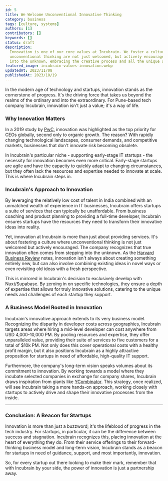 ```yaml
---
id: 5
title: We Welcome Unconventional Innovative Thinking
category: business
tags: [culture, systems]
authors: [1]
contributors: []
keywords: []
status: draft
description:
  Innovation is one of our core values at Incubrain. We foster a culture where new ideas and
  unconventional thinking are not just welcomed, but actively encouraged. We're not afraid to step
  into the unknown, embracing the creative process and all the unique solutions it brings.
featured_image: incubrain-values-innovation.webp
updatedAt: 2023/11/08
publishedAt: 2023/10/19
---
```


In the modern age of technology and startups, innovation stands as the cornerstone of progress. It's
the driving force that takes us beyond the realms of the ordinary and into the extraordinary. For
Pune-based tech company Incubrain, innovation isn't just a value; it's a way of life.

### **Why Innovation Matters**

In a 2019 study by [PwC](https://www.pwc.com/gx/en/ceo-agenda/ceosurvey/2019.html), innovation was
highlighted as the top priority for CEOs globally, second only to organic growth. The reason? With
rapidly changing technological landscapes, consumer demands, and competitive markets, businesses
that don't innovate risk becoming obsolete.

In Incubrain's particular niche - supporting early-stage IT startups - the necessity for innovation
becomes even more critical. Early-stage startups are agile and have the capacity to quickly adapt to
changing circumstances, but they often lack the resources and expertise needed to innovate at scale.
This is where Incubrain steps in.

### **Incubrain's Approach to Innovation**

By leveraging the relatively low cost of talent in India combined with an unmatched wealth of
experience in IT businesses, Incubrain offers startups a suite of services that can typically be
unaffordable. From business coaching and product planning to providing a full-time developer,
Incubrain ensures startups have the resources they need to transform their innovative ideas into
reality.

Yet, innovation at Incubrain is more than just about providing services. It's about fostering a
culture where unconventional thinking is not just welcomed but actively encouraged. The company
recognizes that true innovation often comes from stepping into the unknown. As the
[Harvard Business Review](https://hbr.org/2019/06/the-4-types-of-innovation-and-the-problems-they-solve)
notes, innovation isn't always about creating something entirely new, but can also involve combining
existing ideas in novel ways or even revisiting old ideas with a fresh perspective.

This is mirrored in Incubrain's decision to exclusively develop with Nuxt/Supabase. By zeroing in on
specific technologies, they ensure a depth of expertise that allows for truly innovative solutions,
catering to the unique needs and challenges of each startup they support.

### **A Business Model Rooted in Innovation**

Incubrain's innovative approach extends to its very business model. Recognizing the disparity in
developer costs across geographies, Incubrain targets areas where hiring a mid-level developer can
cost anywhere from USD 4,000-10,000 PM. By pooling resources and expertise, they offer unparalleled
value, providing their suite of services to five customers for a total of $10k PM. Not only does
this cover operational costs with a healthy profit margin, but it also positions Incubrain as a
highly attractive proposition for startups in need of affordable, high-quality IT support.

Furthermore, the company's long-term vision speaks volumes about its commitment to innovation. By
working towards a model where they incubate selected companies in exchange for company shares,
Incubrain draws inspiration from giants like [YCombinator](https://www.ycombinator.com/). This
strategy, once realized, will see Incubrain taking a more hands-on approach, working closely with
startups to actively drive and shape their innovative processes from the inside.

---

### **Conclusion: A Beacon for Startups**

Innovation is more than just a buzzword; it's the lifeblood of progress in the tech industry. For
startups, in particular, it can be the difference between success and stagnation. Incubrain
recognizes this, placing innovation at the heart of everything they do. From their service offerings
to their forward-thinking business model and long-term vision, Incubrain stands as a beacon for
startups in need of guidance, support, and most importantly, innovation.

So, for every startup out there looking to make their mark, remember that with Incubrain by your
side, the power of innovation is just a partnership away.
